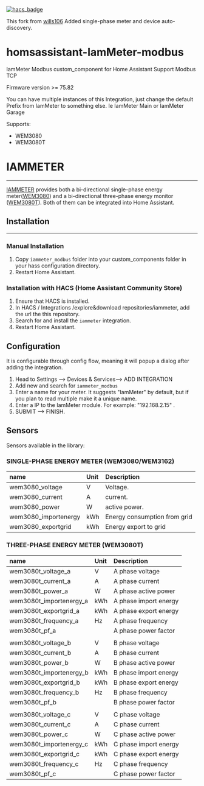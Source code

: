 [![hacs_badge](https://img.shields.io/badge/HACS-Default-41BDF5.svg)](https://github.com/hacs/integration)

This fork from [wills106](https://github.com/wills106/homeassistant-iammeter-modbus)
Added single-phase meter and device auto-discovery.

# homsassistant-IamMeter-modbus
IamMeter Modbus custom_component for Home Assistant
Support Modbus TCP

Firmware version >= 75.82

You can have multiple instances of this Integration, just change the default Prefix from IamMeter to something else. Ie IamMeter Main or IamMeter Garage

Supports:

- WEM3080
- WEM3080T

# IAMMETER

------

[IAMMETER](https://www.iammeter.com/) provides both a bi-directional single-phase energy meter([WEM3080](https://www.iammeter.com/products/single-phase-meter)) and a bi-directional three-phase energy monitor ([WEM3080T](https://www.iammeter.com/products/three-phase-meter)). Both of them can be integrated into Home Assistant.

## Installation

------

### Manual Installation

1. Copy `iammeter_modbus` folder into your custom_components folder in your hass configuration directory.
2. Restart Home Assistant.

### Installation with HACS (Home Assistant Community Store)

1. Ensure that HACS is installed.
2. In HACS / Integrations /explore&download repositories/iammeter, add the url the this repository.
3. Search for and install the `iammeter` integration.
4. Restart Home Assistant.

## Configuration

It is configurable through config flow, meaning it will popup a dialog after adding the integration.

1. Head to Settings --> Devices & Services--> ADD INTEGRATION
2. Add new and search for `iammeter_modbus`
3. Enter a name for your meter. It suggests "IamMeter" by default, but if you plan to read multiple make it a unique name.
4. Enter a IP to the IamMeter module. For example: "192.168.2.15" .
5. SUBMIT --> FINISH.

## Sensors

Sensors available in the library:

### SINGLE-PHASE ENERGY METER (WEM3080/WEM3162)

| name                 | Unit | Description                  |
| :------------------- | :--- | :--------------------------- |
| wem3080_voltage      | V    | Voltage.                     |
| wem3080_current      | A    | current.                     |
| wem3080_power        | W    | active power.                |
| wem3080_importenergy | kWh  | Energy consumption from grid |
| wem3080_exportgrid   | kWh  | Energy export to grid        |

### THREE-PHASE ENERGY METER (WEM3080T)

| name                    | Unit | Description           |
| :---------------------- | :--- | :-------------------- |
| wem3080t_voltage_a      | V    | A phase voltage       |
| wem3080t_current_a      | A    | A phase current       |
| wem3080t_power_a        | W    | A phase active power  |
| wem3080t_importenergy_a | kWh  | A phase import energy |
| wem3080t_exportgrid_a   | kWh  | A phase export energy |
| wem3080t_frequency_a    | Hz   | A phase frequency     |
| wem3080t_pf_a           |      | A phase power factor  |
|                         |      |                       |
| wem3080t_voltage_b      | V    | B phase voltage       |
| wem3080t_current_b      | A    | B phase current       |
| wem3080t_power_b        | W    | B phase active power  |
| wem3080t_importenergy_b | kWh  | B phase import energy |
| wem3080t_exportgrid_b   | kWh  | B phase export energy |
| wem3080t_frequency_b    | Hz   | B phase frequency     |
| wem3080t_pf_b           |      | B phase power factor  |
|                         |      |                       |
| wem3080t_voltage_c      | V    | C phase voltage       |
| wem3080t_current_c      | A    | C phase current       |
| wem3080t_power_c        | W    | C phase active power  |
| wem3080t_importenergy_c | kWh  | C phase import energy |
| wem3080t_exportgrid_c   | kWh  | C phase export energy |
| wem3080t_frequency_c    | Hz   | C phase frequency     |
| wem3080t_pf_c           |      | C phase power factor  |
